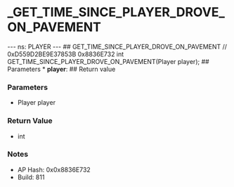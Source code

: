 # _GET_TIME_SINCE_PLAYER_DROVE_ON_PAVEMENT

--- ns: PLAYER --- ## GET_TIME_SINCE_PLAYER_DROVE_ON_PAVEMENT  // 0xD559D2BE9E37853B 0x8836E732 int GET_TIME_SINCE_PLAYER_DROVE_ON_PAVEMENT(Player player);   ## Parameters * **player**:  ## Return value

### Parameters
* Player player

### Return Value
* int

### Notes
* AP Hash: 0x0x8836E732
* Build: 811

